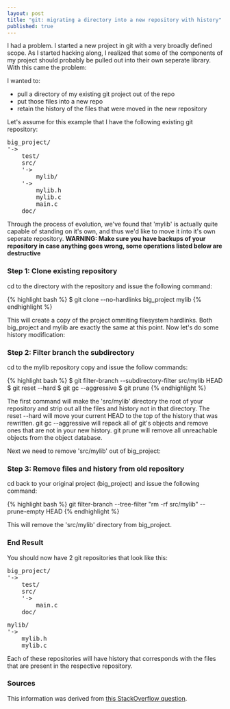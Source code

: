 ```yaml
---
layout: post
title: "git: migrating a directory into a new repository with history"
published: true
---
```


I had a problem. I started a new project in git with a very broadly defined scope. As I started hacking along, I realized that some of the components of my project should probably be pulled out into their own seperate library. With this came the problem:

I wanted to:

- pull a directory of my existing git project out of the repo
- put those files into a new repo
- retain the history of the files that were moved in the new repository

Let's assume for this example that I have the following existing git repository:

<pre>
big_project/
'-> 
    test/
    src/
    '-> 
        mylib/
	'-> 
	    mylib.h
	    mylib.c
        main.c
    doc/
</pre>

Through the process of evolution, we've found that 'mylib' is actually quite capable of standing on it's own, and thus we'd like to move it into it's own seperate repository. __WARNING: Make sure you have backups of your repository in case anything goes wrong, some operations listed below are destructive__

### Step 1: Clone existing repository

cd to the directory with the repository and issue the following command:

{% highlight bash %}
$ git clone --no-hardlinks big_project mylib
{% endhighlight %}

This will create a copy of the project ommiting filesystem hardlinks. Both big_project and mylib are exactly the same at this point. Now let's do some history modification:

### Step 2: Filter branch the subdirectory

cd to the mylib repository copy and issue the follow commands:

{% highlight bash %}
$ git filter-branch --subdirectory-filter src/mylib HEAD
$ git reset --hard
$ git gc --aggressive
$ git prune
{% endhighlight %}

The first command will make the 'src/mylib' directory the root of your repository and strip out all the files and history not in that directory. The reset --hard will move your current HEAD to the top of the history that was rewritten. git gc --aggressive will repack all of git's objects and remove ones that are not in your new history. git prune will remove all unreachable objects from the object database.

Next we need to remove 'src/mylib' out of big_project:

### Step 3: Remove files and history from old repository

cd back to your original project (big_project) and issue the following command:

{% highlight bash %}
git filter-branch --tree-filter "rm -rf src/mylib" --prune-empty HEAD
{% endhighlight %}

This will remove the 'src/mylib' directory from big_project.

### End Result

You should now have 2 git repositories that look like this:

<pre>
big_project/
'-> 
    test/
    src/
    '-> 
        main.c
    doc/
</pre>

<pre>
mylib/
'-> 
    mylib.h
    mylib.c
</pre>

Each of these repositories will have history that corresponds with the files that are present in the respective repository.


### Sources

This information was derived from [this StackOverflow question](http://stackoverflow.com/questions/359424/detach-subdirectory-into-separate-git-repository).
